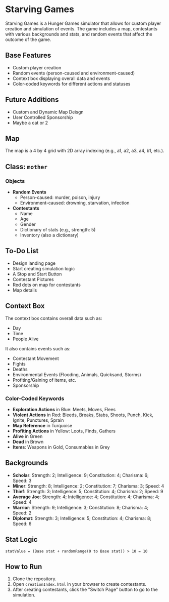 # Starving Games

Starving Games is a Hunger Games simulator that allows for custom player creation and simulation of events. The game includes a map, contestants with various backgrounds and stats, and random events that affect the outcome of the game.

## Base Features

- Custom player creation
- Random events (person-caused and environment-caused)
- Context box displaying overall data and events
- Color-coded keywords for different actions and statuses

## Future Additions

- Custom and Dynamic Map Deisgn
- User Controlled Sponsorship
- Maybe a cat or 2

## Map

The map is a 4 by 4 grid with 2D array indexing (e.g., a1, a2, a3, a4, b1, etc.).

## Class: `mother`

### Objects

- **Random Events**
  - Person-caused: murder, poison, injury
  - Environment-caused: drowning, starvation, infection
- **Contestants**
  - Name
  - Age
  - Gender
  - Dictionary of stats (e.g., strength: 5)
  - Inventory (also a dictionary)

## To-Do List
- Design landing page
- Start creating simulation logic
- A Stop and Start Button
- Contestant Pictures
- Red dots on map for contestants
- Map details

## Context Box

The context box contains overall data such as:
- Day
- Time
- People Alive

It also contains events such as:
- Contestant Movement
- Fights
- Deaths
- Environmental Events (Flooding, Animals, Quicksand, Storms)
- Profiting/Gaining of items, etc.
- Sponsorship

### Color-Coded Keywords

- **Exploration Actions** in Blue: Meets, Moves, Flees
- **Violent Actions** in Red: Bleeds, Breaks, Stabs, Shoots, Punch, Kick, Ignite, Punctures, Sprain
- **Map Reference** in Turquoise
- **Profiting Actions** in Yellow: Loots, Finds, Gathers
- **Alive** in Green
- **Dead** in Brown
- **Items**: Weapons in Gold, Consumables in Grey

## Backgrounds

- **Scholar**: Strength: 2; Intelligence: 9; Constitution: 4; Charisma: 6; Speed: 3
- **Miner**: Strength: 8; Intelligence: 2; Constitution: 7; Charisma: 3; Speed: 4
- **Thief**: Strength: 3; Intelligence: 5; Constitution: 4; Charisma: 2; Speed: 9
- **Average Joe**: Strength: 4; Intelligence: 4; Constitution: 4; Charisma: 4; Speed: 4
- **Warrior**: Strength: 9; Intelligence: 3; Constitution: 8; Charisma: 4; Speed: 2
- **Diplomat**: Strength: 3; Intelligence: 5; Constitution: 4; Charisma: 8; Speed: 6

## Stat Logic

`statValue = (Base stat + randomRange(0 to Base stat)) > 10 = 10`

## How to Run

1. Clone the repository.
2. Open `creationIndex.html` in your browser to create contestants.
3. After creating contestants, click the "Switch Page" button to go to the simulation.
